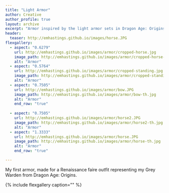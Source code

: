 ```yaml
---
title: "Light Armor"
author: Creative
author_profile: true
layout: archive
excerpt: "Armor inspired by the light armor sets in Dragon Age: Origins."
header:
  teaser: http://emhastings.github.io/images/horse.JPG
flexgallery:
  - aspect: "0.6279"
    url: http://emhastings.github.io/images/armor/cropped-horse.jpg
    image_path: http://emhastings.github.io/images/armor/cropped-horse-th.jpg
    alt: "Armor"  
  - aspect: "0.5764"
    url: http://emhastings.github.io/images/armor/cropped-standing.jpg
    image_path: http://emhastings.github.io/images/armor/cropped-standing-th.jpg
    alt: "Armor"  
  - aspect: "0.7505"
    url: http://emhastings.github.io/images/armor/bow.JPG
    image_path: http://emhastings.github.io/images/armor/bow-th.jpg
    alt: "Armor"     
    end_row: "true"
    
  - aspect: "0.7505"
    url: http://emhastings.github.io/images/armor/horse2.JPG
    image_path: http://emhastings.github.io/images/armor/horse2-th.jpg
    alt: "Armor"  
  - aspect: "1.3333"
    url: http://emhastings.github.io/images/armor/horse.JPG
    image_path: http://emhastings.github.io/images/armor/horse-th.jpg
    alt: "Armor"  
    end_row: "true"

---
```


My first armor, made for a Renaissance faire outfit representing my Grey Warden from Dragon Age: Origins.

{% include flexgallery caption="" %}



